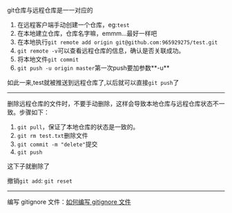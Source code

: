 git仓库与远程仓库是一一对应的

1. 在远程客户端手动创建一个仓库，eg:`test`
2. 在本地建立仓库，仓库名字嘛，emmm...最好一样吧
3. 在本地执行`git remote add origin git@github.com:965929275/test.git`
4. `git remote -v`可以查看远程仓库的信息，确认是否关联成功。
5. 将本地文件`git commit`
6. `git push -u origin master`第一次push要加参数**-u**

如此一来,test就被推送到远程仓库了,以后就可以直接`git push`了

----

删除远程仓库的文件时，不要手动删除，这样会导致本地仓库与远程仓库状态不一致。步骤如下：

1. `git pull`，保证了本地仓库的状态是一致的。
2. `git rm test.txt`删除文件
3. `git commit -m "delete"`提交
4. `git push`

这下子就删除了

撤销`git add`: `git reset`

----

编写 gitignore 文件：[如何编写 gitignore 文件](https://www.cnblogs.com/jingtyu/p/6831772.html)

